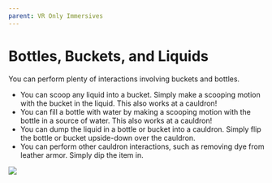 ```yaml
---
parent: VR Only Immersives
---
```


# Bottles, Buckets, and Liquids

You can perform plenty of interactions involving buckets and bottles.

- You can scoop any liquid into a bucket. Simply make a scooping motion with the bucket in the liquid. This also works at a cauldron!
- You can fill a bottle with water by making a scooping motion with the bottle in a source of water. This also works at a cauldron!
- You can dump the liquid in a bottle or bucket into a cauldron. Simply flip the bottle or bucket upside-down over the cauldron.
- You can perform other cauldron interactions, such as removing dye from leather armor. Simply dip the item in.

![](/gif/cauldron_vr.gif)
